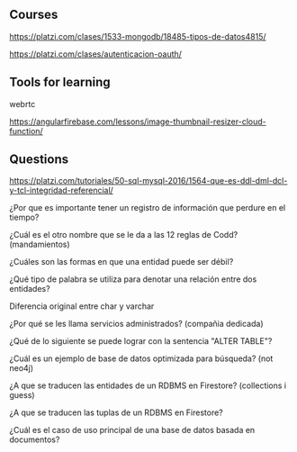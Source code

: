 ## Courses

https://platzi.com/clases/1533-mongodb/18485-tipos-de-datos4815/

https://platzi.com/clases/autenticacion-oauth/

## Tools for learning

webrtc

https://angularfirebase.com/lessons/image-thumbnail-resizer-cloud-function/

## Questions

https://platzi.com/tutoriales/50-sql-mysql-2016/1564-que-es-ddl-dml-dcl-y-tcl-integridad-referencial/

¿Por que es importante tener un registro de información que perdure en el tiempo?

¿Cuál es el otro nombre que se le da a las 12 reglas de Codd? (mandamientos)

¿Cuáles son las formas en que una entidad puede ser débil?

¿Qué tipo de palabra se utiliza para denotar una relación entre dos entidades?

Diferencia original entre char y varchar

¿Por qué se les llama servicios administrados? (compañia dedicada)

¿Qué de lo siguiente se puede lograr con la sentencia "ALTER TABLE"?

¿Cuál es un ejemplo de base de datos optimizada para búsqueda? (not neo4j)

¿A que se traducen las entidades de un RDBMS en Firestore? (collections i guess)

¿A que se traducen las tuplas de un RDBMS en Firestore?

¿Cuál es el caso de uso principal de una base de datos basada en documentos?
